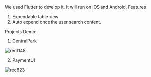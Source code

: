 We used Flutter to develop it. It will run on iOS and Android.
Features
1. Expendable table view
2. Auto expend once the user search content.

Projects Demo:
1. CentralPark

![rec1148](https://github.com/user-attachments/assets/7b47121b-9ef8-44bf-924c-a1da3420b065)

2. PaymentUI

![rec623](https://github.com/user-attachments/assets/9ce5c3c3-f20b-45e9-aa93-376ce089cae8)

